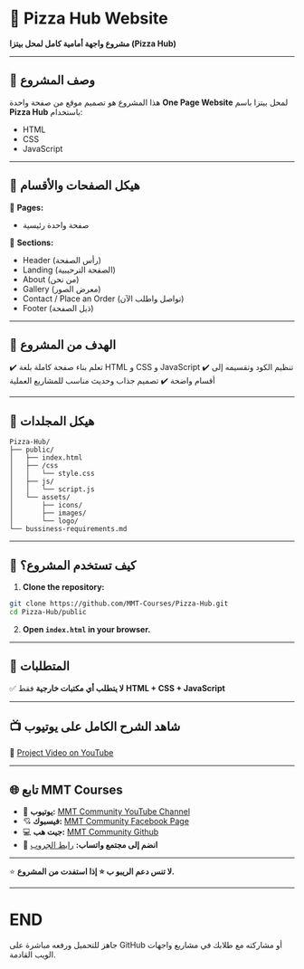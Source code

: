 # 🍕 Pizza Hub Website

**مشروع واجهة أمامية كامل لمحل بيتزا (Pizza Hub)**

---

## 📸 وصف المشروع

هذا المشروع هو تصميم موقع من صفحة واحدة **One Page Website** لمحل بيتزا باسم **Pizza Hub** باستخدام:

* HTML
* CSS
* JavaScript

---

## 🐂️ هيكل الصفحات والأقسام

🔗 **Pages:**

* صفحة واحدة رئيسية

🔗 **Sections:**

* Header (رأس الصفحة)
* Landing (الصفحة الترحيبية)
* About (من نحن)
* Gallery (معرض الصور)
* Contact / Place an Order (تواصل واطلب الآن)
* Footer (ذيل الصفحة)

---

## 🌟 الهدف من المشروع

✔️ تعلم بناء صفحة كاملة بلغة HTML و CSS و JavaScript
✔️ تنظيم الكود وتقسيمه إلى أقسام واضحة
✔️ تصميم جذاب وحديث مناسب للمشاريع العملية

---

## 📁 هيكل المجلدات

```
Pizza-Hub/
├── public/
│   ├── index.html
│   ├── /css
│   │   └── style.css
│   ├── js/
│   │   └── script.js
│   └── assets/
│       ├── icons/
│       ├── images/
│       └── logo/
└── bussiness-requirements.md
```

---

## 🚀 كيف تستخدم المشروع؟

1. **Clone the repository:**

```bash
git clone https://github.com/MMT-Courses/Pizza-Hub.git
cd Pizza-Hub/public
```

2. **Open `index.html` in your browser.**

---

## 📝 المتطلبات

✅ **لا يتطلب أي مكتبات خارجية**
فقط **HTML + CSS + JavaScript**

---

## 📺 شاهد الشرح الكامل على يوتيوب

🎥 [Project Video on YouTube](https://youtube.com/@MMT-Community)

---

## 🌐 تابع MMT Courses

* 🔴 **يوتيوب:** [MMT Community YouTube Channel](https://youtube.com/@MMT-Community)
* 💘 **فيسبوك:** [MMT Community Facebook Page](https://facebook.com/mmtsCommunity)
* 💻 **جيت هب:** [MMT Community Github](https://github.com/MMT-Community)
* 🤝 **انضم إلى مجتمع واتساب:** [رابط الجروب](https://chat.whatsapp.com/G8TJUOBcHrA2uX7iIFysvD)

---

⭐ **لا تنس دعم الريبو ب ⭐️ إذا استفدت من المشروع.**

---

# END

جاهز للتحميل ورفعه مباشرة على GitHub أو مشاركته مع طلابك في مشاريع واجهات الويب القادمة.
